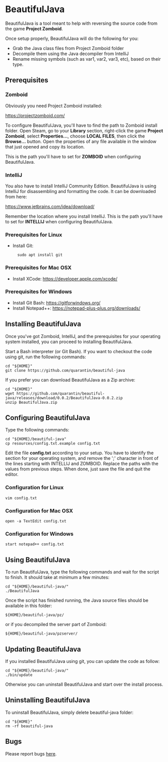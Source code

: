 # BeautifulJava
BeautifulJava is a tool meant to help with reversing the source code from the game **Project Zomboid**.

Once setup properly, BeautifulJava will do the following for you:
- Grab the Java class files from Project Zomboid folder
- Decompile them using the Java decompiler from IntelliJ
- Rename missing symbols (such as var1, var2, var3, etc), based on their type.

## Prerequisites

### Zomboid
Obviously you need Project Zomboid installed:

https://projectzomboid.com/

To configure BeautifulJava, you'll have to find the path to Zomboid install folder. Open Steam, go to your **Library** section, right-click the game **Project Zomboid**, select **Properties...**, choose **LOCAL FILES**, then click the **Browse...** button. Open the properties of any file available in the window that just opened and copy its location.

This is the path you'll have to set for **ZOMBOID** when configuring BeautifulJava.

### IntelliJ
You also have to install IntelliJ Community Edition. BeautifulJava is using IntelliJ for disassembling and formatting the code. It can be downloaded from here:

https://www.jetbrains.com/idea/download/

Remember the location where you install IntelliJ. This is the path you'll have to set for **INTELLIJ** when configuring BeautifulJava.

### Prerequisites for Linux
- Install Git:

		sudo apt install git

### Prerequisites for Mac OSX
- Install XCode: https://developer.apple.com/xcode/

### Prerequisites for Windows
- Install Git Bash: https://gitforwindows.org/
- Install Notepad++: https://notepad-plus-plus.org/downloads/

## Installing BeautifulJava
Once you've got Zomboid, IntelliJ, and the prerequisites for your operating system installed, you can proceed to installing BeautifulJava.

Start a Bash interpreter (or Git Bash). If you want to checkout the code using git, run the following commands:

	cd "${HOME}"
	git clone https://github.com/quarantin/beautiful-java

If you prefer you can download BeautifulJava as a Zip archive:

	cd "${HOME}"
	wget https://github.com/quarantin/beautiful-java/releases/download/0.0.2/BeautifulJava-0.0.2.zip
	unzip BeautifulJava.zip

## Configuring BeautifulJava
Type the following commands:

	cd "${HOME}/beautiful-java"
	cp resources/config.txt.example config.txt

Edit the file **config.txt** according to your setup. You have to identify the section for your operating system, and remove the ';' character in front of the lines starting with INTELLIJ and ZOMBOID. Replace the paths with the values from previous steps. When done, just save the file and quit the editor.

### Configuration for Linux
	vim config.txt

### Configuration for Mac OSX
	open -a TextEdit config.txt

### Configuration for Windows
	start notepad++ config.txt

## Using BeautifulJava
To run BeautifulJava, type the following commands and wait for the script to finish. It should take at minimum a few minutes:

	cd "${HOME}/beautiful-java/"
	./BeautifulJava

Once the script has finished running, the Java source files should be available in this folder:

	${HOME}/beautiful-java/pz/

or if you decompiled the server part of Zomboid:

	${HOME}/beautiful-java/pzserver/

## Updating BeautifulJava
If you installed BeautifulJava using git, you can update the code as follow:

	cd "${HOME}/beautiful-java/"
	./bin/update

Otherwise you can uninstall BeautifulJava and start over the install process.

## Uninstalling BeautifulJava
To uninstall BeautifulJava, simply delete beautiful-java folder:

	cd "${HOME}"
	rm -rf beautiful-java

## Bugs
Please report bugs [here](https://github.com/quarantin/beautiful-java/issues).
